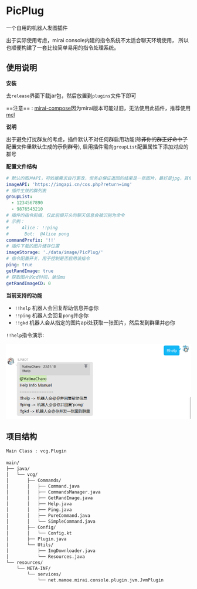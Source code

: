 # PicPlug

一个自用的机器人发图插件

出于实际使用考虑，mirai console内建的指令系统不太适合聊天环境使用， 所以也顺便构建了一套比较简单易用的指令处理系统。

## 使用说明

**安装**

去`release`界面下载jar包，然后放置到`plugins`文件下即可

==注意== : [mirai-compose](https://github.com/sonder-joker/mirai-compose)因为mirai版本可能过旧，无法使用此插件，推荐使用[mcl](https://github.com/iTXTech/mirai-console-loader)

**说明**

出于避免打扰群友的考虑，插件默认不对任何群启用功能(~~除非你的群正好命中了配置文件里默认生成的示例群号~~), 启用插件需向`groupList`配置属性下添加对应的群号

**配置文件结构**
```yaml
# 默认的图片API，可依据需求自行更改，但务必保证返回的结果是一张图片，最好是jpg，其他不做可用性保证
imageAPI: 'https://imgapi.cn/cos.php?return=img'
# 插件生效的群列表
groupList: 
  - 1234567890
  - 9876543210
# 插件的指令前缀，仅此前缀开头的聊天信息会被识别为命令
# 示例：
#     Alice： !!ping
#      Bot:  @Alice pong
commandPrefix: '!!'
# 插件下载的图片储存位置
imageStorage: './data/image/PicPlug/'
# 指令配置开关，用于控制是否启用该指令
ping: true
getRandImage: true
# 获取图片的cd时间，单位ms
getRandImageCD: 0
```
**当前支持的功能**

* `!!help` 机器人会回复帮助信息并@你
* `!!ping` 机器人会回复`pong`并@你
* `!!gkd` 机器人会从指定的图片api处获取一张图片，然后发到群里并@你

`!!help`指令演示:

![help command demo](https://github.com/VatinaCharo/PicgoPicAssets/blob/09c4ad04de8bb732af59b66e5130ca1d83a194ff/pic/picplug_help_command.png)

## 项目结构

```text
Main Class : vcg.Plugin

main/
├── java/
│   └── vcg/
│       ├── Commands/
│       │   ├── Command.java
│       │   ├── CommandsManager.java
│       │   ├── GetRandImage.java
│       │   ├── Help.java
│       │   ├── Ping.java
│       │   ├── PureCommand.java
│       │   └── SimpleCommand.java
│       ├── Config/
│       │   └── Config.kt
│       ├── Plugin.java
│       └── Utils/
│           ├── ImgDownloader.java
│           └── Resources.java
└── resources/
    └── META-INF/
        └── services/
            └── net.mamoe.mirai.console.plugin.jvm.JvmPlugin
```
